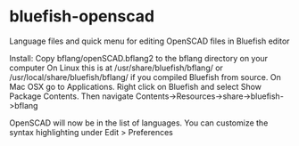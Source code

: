 # bluefish-openscad
Language files and quick menu for editing OpenSCAD files in Bluefish editor

Install:
Copy bflang/openSCAD.bflang2 to the bflang directory on your computer
On Linux this is at /usr/share/bluefish/bflang/ or /usr/local/share/bluefish/bflang/ if you compiled Bluefish from source. On Mac OSX go to Applications. Right click on Bluefish and select Show Package Contents. Then navigate Contents->Resources->share->bluefish->bflang

OpenSCAD will now be in the list of languages. You can customize the syntax highlighting under Edit > Preferences
